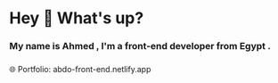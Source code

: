 <h1 align="left">Hey 👋 What's up?</h1>

###

<h3 align="left">My name is Ahmed , I'm a front-end developer from Egypt .</h3>

###

<p align="left">🌐 Portfolio: abdo-front-end.netlify.app</p>

###
